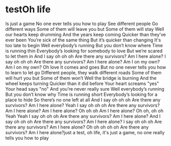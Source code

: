# testOh life
Is just a game
No one ever tells you how to play
See different people
Go different ways
Some of them will leave you but
Some of them will stay
Well our hearts keep drumming
And the years keep coming
Quicker than they’ve ever been
You’re sick of the same thing
But it’s quicker than changing
It's too late to begin
Well everybody’s running 
But you don’t know where
Time is running thin
Everybody’s looking for somebody to love
But we’re scared to let them in
And I say oh oh oh
Are there any survivors?
Am I here alone?
I say oh oh oh
Are there any survivors?
Am I here alone?
Am I on my own?
Am I on my own?
Oh love
It comes and goes
But no one never tells you how to learn to let go
Different people, they walk different roads
Some of them will hurt you but
Some of them won’t
Well the bridge is burning
And the wheel keeps turning
Quicker than it did before
Your heart screams "yes"
Your head says "no"
And you’re never really sure
Well everybody’s running
But you don’t know why
Time is running short
Everybody’s looking for a place to hide
So there’s no one left at all
And I say oh oh oh
Are there any survivors?
Am I here alone?
Yeah I say oh oh oh
Are there any survivors?
Am I here alone?
Am I here alone?
Oh oh oh
Am I here alone?
Oh oh, oh oh
Yeah
Yeah I say oh oh oh
Are there any survivors?
Am I here alone?
And I say oh oh oh
Are there any survivors?
Am I here alone?
I say oh oh oh
Are there any survivors?
Am I here alone?
Oh oh oh oh oh
Are there any survivors?
Am I here alone?just a test, oh life, it's just a game, no one really tells you how to play
